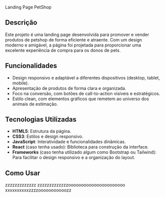 Landing Page PetShop


## Descrição

Este projeto é uma landing page desenvolvida para promover e vender produtos de petshop de forma eficiente e atraente. Com um design moderno e amigável, a página foi projetada para proporcionar uma excelente experiência de compra para os donos de pets.

## Funcionalidades

- Design responsivo e adaptável a diferentes dispositivos (desktop, tablet, mobile).
- Apresentação de produtos de forma clara e organizada.
- Foco na conversão, com botões de call-to-action visíveis e estratégicos.
- Estilo clean, com elementos gráficos que remetem ao universo dos animais de estimação.

## Tecnologias Utilizadas

- **HTML5**: Estrutura da página.
- **CSS3**: Estilos e design responsivo.
- **JavaScript**: Interatividade e funcionalidades dinâmicas.
- **React** (caso tenha usado): Biblioteca para construção da interface.
- **Frameworks** (caso tenha utilizado algum como Bootstrap ou Tailwind): Para facilitar o design responsivo e a organização do layout.

## Como Usar

zzzzzzzzzzzzz
zzzzzzzzzzzzzoooooooooooooooooooooo
xxxxxxxxxxzzzzooooooooooozz
